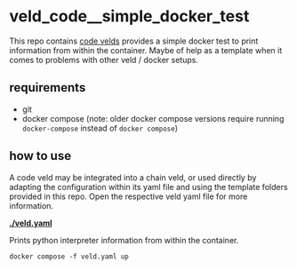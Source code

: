 # veld_code__simple_docker_test

This repo contains [code velds](https://zenodo.org/records/13322913) provides a simple docker test
to print information from within the container. Maybe of help as a template when it comes to 
problems with other veld / docker setups.

## requirements

- git
- docker compose (note: older docker compose versions require running `docker-compose` instead of 
  `docker compose`)

## how to use

A code veld may be integrated into a chain veld, or used directly by adapting the configuration 
within its yaml file and using the template folders provided in this repo. Open the respective veld 
yaml file for more information.

**[./veld.yaml](./veld.yaml)** 

Prints python interpreter information from within the container.

```
docker compose -f veld.yaml up
```

